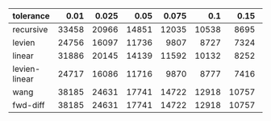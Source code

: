 | tolerance  |  0.01 |  0.025 |  0.05 |  0.075 |  0.1 |  0.15 |  0.2 |  0.25 |  0.5 |  1 |
|-----------| -----:| -----:| -----:| -----:| -----:| -----:| -----:| -----:| -----:| -----:|
| recursive | 33458 | 20966 | 14851 | 12035 | 10538 | 8695 | 7464 | 6692 | 4943 | 3644 |
| levien    | 24756 | 16097 | 11736 | 9807 | 8727 | 7324 | 6513 | 5949 | 4608 | 3644 |
| linear    | 31886 | 20145 | 14139 | 11592 | 10132 | 8252 | 7133 | 6473 | 4799 | 3614 |
| levien-linear| 24717 | 16086 | 11716 | 9870 | 8777 | 7416 | 6625 | 6089 | 4645 | 3590 |
| wang      | 38185 | 24631 | 17741 | 14722 | 12918 | 10757 | 9459 | 8594 | 6451 | 4862 |
| fwd-diff  | 38185 | 24631 | 17741 | 14722 | 12918 | 10757 | 9459 | 8594 | 6451 | 4862 |
